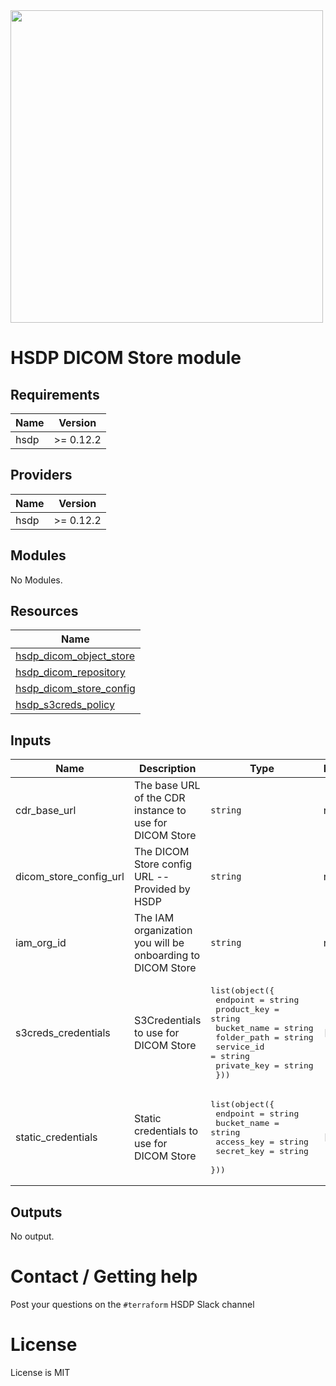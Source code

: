 <img src="https://cdn.rawgit.com/hashicorp/terraform-website/master/content/source/assets/images/logo-hashicorp.svg" width="500px">

# HSDP DICOM Store module

## Requirements

| Name | Version |
|------|---------|
| hsdp | >= 0.12.2 |

## Providers

| Name | Version |
|------|---------|
| hsdp | >= 0.12.2 |

## Modules

No Modules.

## Resources

| Name |
|------|
| [hsdp_dicom_object_store](https://registry.terraform.io/providers/philips-software/hsdp/0.12.2/docs/resources/dicom_object_store) |
| [hsdp_dicom_repository](https://registry.terraform.io/providers/philips-software/hsdp/0.12.2/docs/resources/dicom_repository) |
| [hsdp_dicom_store_config](https://registry.terraform.io/providers/philips-software/hsdp/0.12.2/docs/resources/dicom_store_config) |
| [hsdp_s3creds_policy](https://registry.terraform.io/providers/philips-software/hsdp/0.12.2/docs/resources/s3creds_policy) |

## Inputs

| Name | Description | Type | Default | Required |
|------|-------------|------|---------|:--------:|
| cdr\_base\_url | The base URL of the CDR instance to use for DICOM Store | `string` | n/a | yes |
| dicom\_store\_config\_url | The DICOM Store config URL -- Provided by HSDP | `string` | n/a | yes |
| iam\_org\_id | The IAM organization you will be onboarding to DICOM Store | `string` | n/a | yes |
| s3creds\_credentials | S3Credentials to use for DICOM Store | <pre>list(object({<br>    endpoint    = string<br>    product_key = string<br>    bucket_name = string<br>    folder_path = string<br>    service_id  = string<br>    private_key = string<br>  }))</pre> | `[]` | no |
| static\_credentials | Static credentials to use for DICOM Store | <pre>list(object({<br>    endpoint    = string<br>    bucket_name = string<br>    access_key  = string<br>    secret_key  = string<br>  }))</pre> | `[]` | no |

## Outputs

No output.


# Contact / Getting help

Post your questions on the `#terraform` HSDP Slack channel

# License

License is MIT
